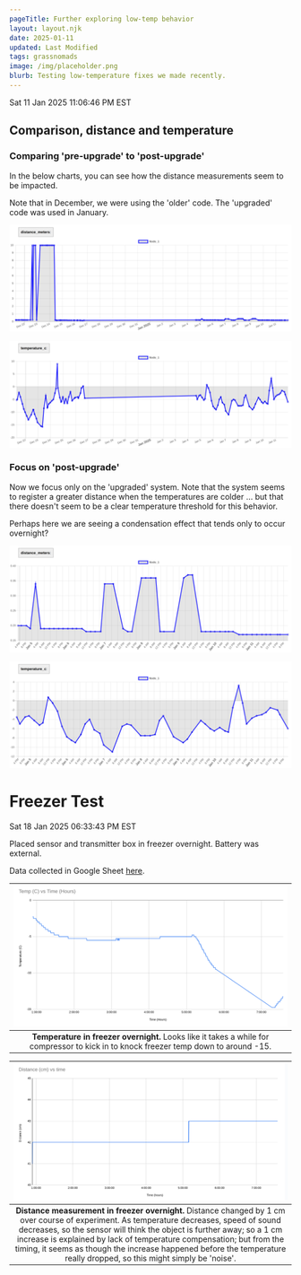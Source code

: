```yaml
---
pageTitle: Further exploring low-temp behavior
layout: layout.njk
date: 2025-01-11
updated: Last Modified 
tags: grassnomads 
image: /img/placeholder.png
blurb: Testing low-temperature fixes we made recently.
---
```


Sat 11 Jan 2025 11:06:46 PM EST

## Comparison, distance and temperature

### Comparing 'pre-upgrade' to 'post-upgrade' 

In the below charts, you can see how the distance measurements seem to be impacted.  

Note that in December, we were using the 'older' code.  The 'upgraded' code was used in January.

![](/img/ojofeliz/distance_long_span.png)

![](/img/ojofeliz/temperature_long_span.png)

### Focus on 'post-upgrade'

Now we focus only on the 'upgraded' system.  Note that the system seems to register a greater distance when the temperatures are colder ... but that there doesn't seem to be a clear temperature threshold for this behavior.  

Perhaps here we are seeing a condensation effect that tends only to occur overnight? 

![](/img/ojofeliz/distance_short_span.png)

![](/img/ojofeliz/temperature_short_span.png)


# Freezer Test

Sat 18 Jan 2025 06:33:43 PM EST

Placed sensor and transmitter box in freezer overnight.  Battery was external.

Data collected in Google Sheet [here](https://docs.google.com/spreadsheets/d/1mJ8qVnuQJmU5uoP2Sm58hgTvAEl6rDbXpHaZQ1jVGdk/edit?usp=sharing).

| ![](/img/ojofeliz/temp_vs_time_jan17.png) |
|:--:|
| **Temperature in freezer overnight.** Looks like it takes a while for compressor to kick in to knock freezer temp down to around -15. |

| ![](/img/ojofeliz/distance_vs_time_jan17.png) |
|:--:|
| **Distance measurement in freezer overnight.**  Distance changed by 1 cm over course of experiment.  As temperature decreases, speed of sound decreases, so the sensor will think the object is further away; so a 1 cm increase is explained by lack of temperature compensation; but from the timing, it seems as though the increase happened before the temperature really dropped, so this might simply be 'noise'.| 



